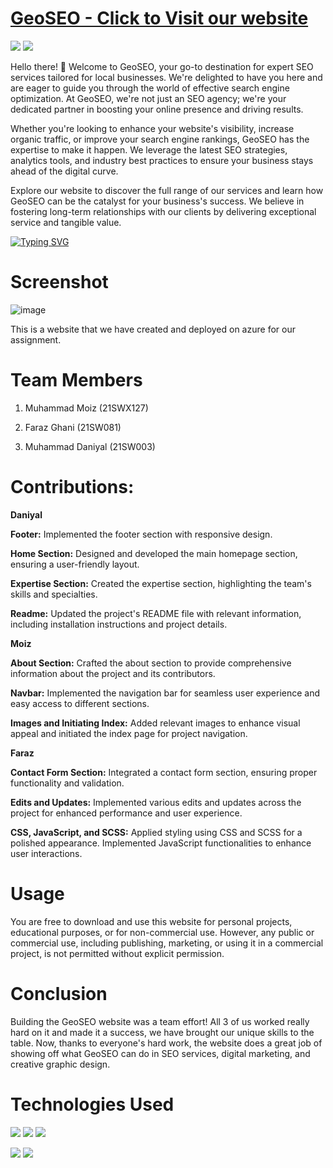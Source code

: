 # <a href="https://purple-pond-0e47adf0f.4.azurestaticapps.net/" >GeoSEO - Click to Visit our website </a>

<a href="https://www.instagram.com/farazghani_"><img src="https://img.shields.io/badge/Instagram-E4405F?style=for-the-badge&logo=instagram&logoColor=white" /></a>  <a href="https://www.linkedin.com/in/farazg/"><img src="https://img.shields.io/badge/LinkedIn-0077B5?style=for-the-badge&logo=linkedin&logoColor=white" /></a> 


Hello there! 👋 Welcome to GeoSEO, your go-to destination for expert SEO services tailored for local businesses. We're delighted to have you here and are eager to guide you through the world of effective search engine optimization. At GeoSEO, we're not just an SEO agency; we're your dedicated partner in boosting your online presence and driving results.

Whether you're looking to enhance your website's visibility, increase organic traffic, or improve your search engine rankings, GeoSEO has the expertise to make it happen. We leverage the latest SEO strategies, analytics tools, and industry best practices to ensure your business stays ahead of the digital curve.

Explore our website to discover the full range of our services and learn how GeoSEO can be the catalyst for your business's success. We believe in fostering long-term relationships with our clients by delivering exceptional service and tangible value.


[![Typing SVG](https://readme-typing-svg.demolab.com?font=Fira+Code&pause=1000&random=false&width=435&lines=Increase+Reach%2C+Generate+Sales)](https://git.io/typing-svg)

# Screenshot
<!-- Add image -->
![image](https://github.com/Faraz-Ghani/GeoSEO/assets/111528872/cf3c6407-965c-4688-93a5-119368e3a4bc)


This is a website that we have created and deployed on azure for our assignment.

# Team Members

1. Muhammad Moiz (21SWX127)

2. Faraz Ghani (21SW081)

3. Muhammad Daniyal (21SW003)
   

# Contributions:

**Daniyal**

**Footer:** Implemented the footer section with responsive design.

**Home Section:** Designed and developed the main homepage section, ensuring a user-friendly layout.

**Expertise Section:** Created the expertise section, highlighting the team's skills and specialties.

**Readme:** Updated the project's README file with relevant information, including installation instructions and project details.


**Moiz**

**About Section:** Crafted the about section to provide comprehensive information about the project and its contributors.

**Navbar:** Implemented the navigation bar for seamless user experience and easy access to different sections.

**Images and Initiating Index:** Added relevant images to enhance visual appeal and initiated the index page for project navigation.


**Faraz**

**Contact Form Section:** Integrated a contact form section, ensuring proper functionality and validation.

**Edits and Updates:** Implemented various edits and updates across the project for enhanced performance and user experience.

**CSS, JavaScript, and SCSS:** Applied styling using CSS and SCSS for a polished appearance.
Implemented JavaScript functionalities to enhance user interactions.




# Usage

You are free to download and use this website for personal projects, educational purposes, or for non-commercial use. However, any public or commercial use, including publishing, marketing, or using it in a commercial project, is not permitted without explicit permission.

# Conclusion

Building the GeoSEO website was a team effort! All 3 of us worked really hard on it and made it a success, we have brought our unique skills to the table. Now, thanks to everyone's hard work, the website does a great job of showing off what GeoSEO can do in SEO services, digital marketing, and creative graphic design.


# Technologies Used

<img src="https://img.shields.io/badge/HTML5-E34F26?style=for-the-badge&logo=html5&logoColor=white" /> <img src="https://img.shields.io/badge/CSS3-1572B6?style=for-the-badge&logo=css3&logoColor=white" /> <img src="https://img.shields.io/badge/JavaScript-323330?style=for-the-badge&logo=javascript&logoColor=F7DF1E" />

<img src="https://img.shields.io/badge/VSCode-0078D4?style=for-the-badge&logo=visual%20studio%20code&logoColor=white" /> <img src="https://img.shields.io/badge/ChatGPT-74aa9c?style=for-the-badge&logo=openai&logoColor=white">

